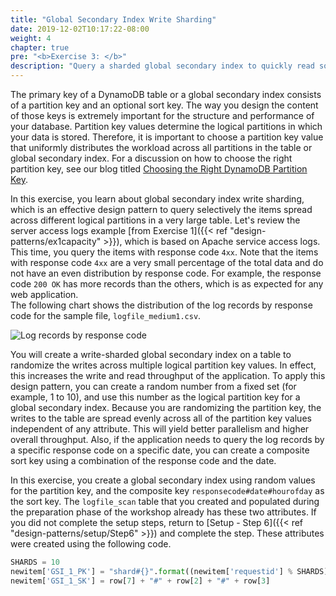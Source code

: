 ```yaml
---
title: "Global Secondary Index Write Sharding"
date: 2019-12-02T10:17:22-08:00
weight: 4
chapter: true
pre: "<b>Exercise 3: </b>"
description: "Query a sharded global secondary index to quickly read sorted data by status code and date."
---
```



The primary key of a DynamoDB table or a global secondary index consists of a partition key and an optional sort key. The way you design the content of those keys is extremely important for the structure and performance of your database. Partition key values determine the logical partitions in which your data is stored. Therefore, it is important to choose a partition key value that uniformly distributes the workload across all partitions in the table or global secondary index. For a discussion on how to choose the right partition key, see our blog titled [Choosing the Right DynamoDB Partition Key](https://aws.amazon.com/blogs/database/choosing-the-right-dynamodb-partition-key/).

In this exercise, you learn about global secondary index write sharding, which is an effective design pattern to query selectively the items spread across different logical partitions in a very large table. Let's review the server access logs example [from Exercise 1]({{< ref "design-patterns/ex1capacity" >}}), which is based on Apache service access logs. This time, you query the items with response code `4xx`. Note that the items with response code `4xx` are a very small percentage of the total data and do not have an even distribution by response code. For example, the response code `200 OK` has more records than the others, which is as expected for any web application.  
The following chart shows the distribution of the log records by response code for the sample file, `logfile_medium1.csv`.

![Log records by response code](/images/image8.jpg)

You will create a write-sharded global secondary index on a table to randomize the writes across multiple logical partition key values. In effect, this increases the write and read throughput of the application. To apply this design pattern, you can create a random number from a fixed set (for example, 1 to 10), and use this number as the logical partition key for a global secondary index. Because you are randomizing the partition key, the writes to the table are spread evenly across all of the partition key values independent of any attribute. This will yield better parallelism and higher overall throughput. Also, if the application needs to query the log records by a specific response code on a specific date, you can create a composite sort key using a combination of the response code and the date.

In this exercise, you create a global secondary index using random values for the partition key, and the composite key `responsecode#date#hourofday` as the sort key. The `logfile_scan` table that you created and populated during the preparation phase of the workshop already has these two attributes. If you did not complete the setup steps, return to [Setup - Step 6]({{< ref "design-patterns/setup/Step6" >}}) and complete the step. These attributes were created using the following code.

```py
SHARDS = 10
newitem['GSI_1_PK'] = "shard#{}".format((newitem['requestid'] % SHARDS) + 1)
newitem['GSI_1_SK'] = row[7] + "#" + row[2] + "#" + row[3]
```
